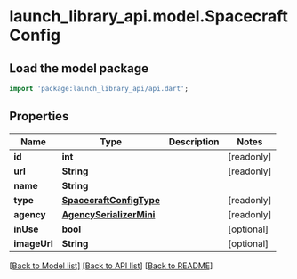 # launch_library_api.model.SpacecraftConfig

## Load the model package
```dart
import 'package:launch_library_api/api.dart';
```

## Properties
Name | Type | Description | Notes
------------ | ------------- | ------------- | -------------
**id** | **int** |  | [readonly] 
**url** | **String** |  | [readonly] 
**name** | **String** |  | 
**type** | [**SpacecraftConfigType**](SpacecraftConfigType.md) |  | [readonly] 
**agency** | [**AgencySerializerMini**](AgencySerializerMini.md) |  | [readonly] 
**inUse** | **bool** |  | [optional] 
**imageUrl** | **String** |  | [optional] 

[[Back to Model list]](../README.md#documentation-for-models) [[Back to API list]](../README.md#documentation-for-api-endpoints) [[Back to README]](../README.md)


